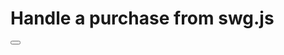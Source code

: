 <script async
  subscriptions-control="manual"
  type="application/javascript"
  src="https://news.google.com/swg/js/v1/swg.js">
</script>

# Handle a purchase from swg.js

<button id="swg-standard-button"></button>
